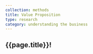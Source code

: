 ```yaml
---
collection: methods
title: Value Proposition
type: research
category: understanding the business
---
```


## {{page.title}}!